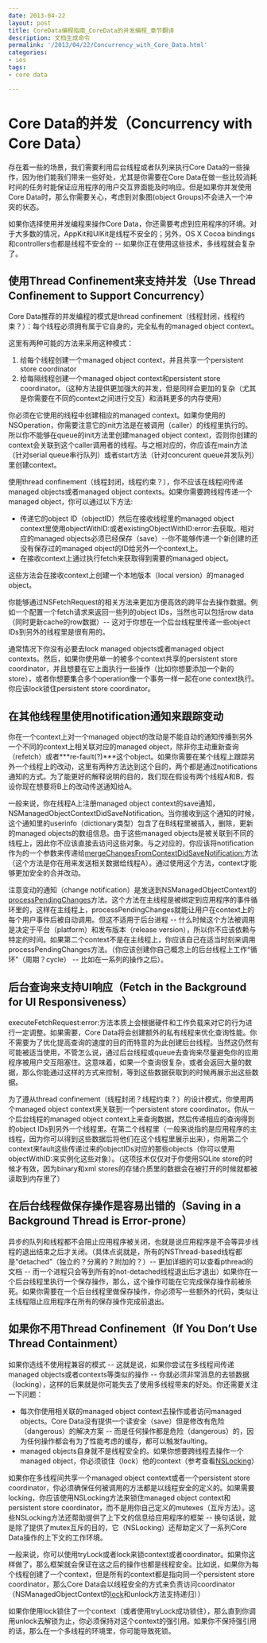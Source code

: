 ```yaml
---
date: 2013-04-22
layout: post
title: CoreData编程指南_CoreData的并发编程_章节翻译
description: 文档生成命令
permalink: '/2013/04/22/Concurrency_with_Core_Data.html'
categories:
- ios
tags:
- core data

---
```


# Core Data的并发（Concurrency with Core Data）
存在着一些的场景，我们需要利用后台线程或者队列来执行Core Data的一些操作，因为他们能我们带来一些好处，尤其是你需要在Core Data在做一些比较消耗时间的任务时能保证应用程序的用户交互界面能及时响应。但是如果你并发使用Core Data时，那么你需要关心，考虑到对象图(object Groups)不会进入一个冲突的状态。

如果你选择使用并发编程来操作Core Data，你还需要考虑到应用程序的环境。对于大多数的情况，AppKit和UIKit是线程不安全的；另外，OS X Cocoa bindings和controllers也都是线程不安全的 -- 如果你正在使用这些技术，多线程就会复杂了。

## 使用Thread Confinement来支持并发（Use Thread Confinement to Support Concurrency）
Core Data推荐的并发编程的模式是thread confinement（线程封闭，线程约束？）：每个线程必须拥有属于它自身的，完全私有的managed object context。

这里有两种可能的方法来采用这种模式：

1. 给每个线程创建一个managed object context，并且共享一个persistent store coordinator
2. 给每隔线程创建一个managed object context和persistent store coordinator。（这种方法提供更加强大的并发，但是同样会更加的复杂（尤其是你需要在不同的context之间进行交互）和消耗更多的内存使用）


你必须在它使用的线程中创建相应的managed context。如果你使用的NSOperation，你需要注意它的init方法是在被调用（caller）的线程里执行的。所以你不能够在queue的init方法里创建managed object context，否则你创建的context会关联到这个caller调用者的线程。与之相对应的，你应该在main方法（针对serial queue串行队列）或者start方法（针对concurent queue并发队列）里创建context。

使用thread confinement（线程封闭，线程约束？），你不应该在线程间传递managed objects或者managed object contexts。如果你需要跨线程传递一个managed object，你可以通过以下方法:
	
* 传递它的object ID（objectID）然后在接收线程里的managed object context里使用objectWithID:或者existingObjectWithID:error:去获取。相对应的managed objects必须已经保存（save）--你不能够传递一个新创建的还没有保存过的managed object的ID给另外一个context上。
* 在接收context上通过执行fetch来获取得到需要的managed object。

这些方法会在接收context上创建一个本地版本（local version）的managed object。

你能够通过NSFetchRequest的相关方法来更加方便高效的跨平台去操作数据。例如一个配置一个fetch请求来返回一些列的object IDs，当然也可以包括row data（同时更新cache的row数据）-- 这对于你想在一个后台线程里传递一些object IDs到另外的线程里是很有用的。

通常情况下你没有必要去lock managed objects或者managed object contexts。然后，如果你使用单一的被多个context共享的persistent store coordinator，并且想要在它上面执行一些操作（比如你想要添加一个新的store），或者你想要集合多个operation像一个事务一样一起在one context执行。你应该lock锁住persistent store coordinator。

## 在其他线程里使用notification通知来跟踪变动
你在一个context上对一个managed object的改动是不能自动的通知传播到另外一个不同的context上相关联对应的managed object，除非你主动重新查询（refetch）或者***re-fault(?)***这个object。如果你需要在某个线程上跟踪另外一个线程上的改动，这里有两种方法达到这个目的，两个都是通过notifications通知的方式。为了能更好的解释说明的目的，我们现在假设有两个线程A和B，假设你现在想要将B上的改动传送通知给A。

一般来说，你在线程A上注册managed object context的save通知，NSManagedObjectContextDidSaveNotification。当你接收到这个通知的时候，这个通知里的userinfo（dictionary类型）包含了在B线程里被插入，删除，更新的managed objects的数组信息。由于这些managed objects是被关联到不同的线程上，因此你不应该直接去访问这些对象。与之对应的，你应该将notification作为的一个参数来传递给[mergeChangesFromContextDidSaveNotification:](http://developer.apple.com/library/ios/#documentation/cocoa/Reference/CoreDataFramework/Classes/NSManagedObjectContext_Class/NSManagedObjectContext.html#//apple_ref/occ/instm/NSManagedObjectContext/mergeChangesFromContextDidSaveNotification:)方法（这个方法是你在用来发送相关数据给线程A）。通过使用这个方法，context才能够更加安全的合并改动。

注意变动的通知（change notification）是发送到NSManagedObjectContext的[processPendingChanges](http://developer.apple.com/library/ios/#documentation/cocoa/Reference/CoreDataFramework/Classes/NSManagedObjectContext_Class/NSManagedObjectContext.html#//apple_ref/occ/instm/NSManagedObjectContext/processPendingChanges)方法。这个方法在主线程是被绑定到应用程序的事件循环里的，这样在主线程上，processPendingChanges就能让用户在context上的每个用户事件后被自动调用。但这不适用于后台进程 -- 什么时候这个方法被调用是决定于平台（platform）和发布版本（release version），所以你不应该依赖与特定的时间。如果第二个context不是在主线程上，你应该自己在适当时刻来调用processPendingChanges方法。（你应该创建你自己概念上的后台线程上工作“循环”（周期？cycle） -- 比如在一系列的操作之后）。

## 后台查询来支持UI响应（Fetch in the Background for UI Responsiveness）
executeFetchRequest:error:方法本质上会根据硬件和工作负载来对它的行为进行一定调整。如果需要，Core Data将会创建额外的私有线程来优化查询性能。你不需要为了优化提高查询的速度的目的而特意的为此创建后台线程。当然这仍然有可能被适当使用，不管怎么说，通过后台线程或queue去查询来尽量避免你的应用程序被用户交互阻塞住。这意味着，如果一个查询很复杂，或者会返回大量的数据，那么你能通过这样的方式来控制，等到这些数据获取到的时候再展示出这些数据。

为了遵从thread confinement（线程封闭？线程约束？）的设计模式，你使用两个managed object context来关联到一个persistent store coordinator。你从一个后台线程的managed object context上来查询数据，然后传递相应的查询得到的object IDs到另外一个线程里。在第二个线程里（一般来说指的是应用程序的主线程，因为你可以得到这些数据后将他们在这个线程里展示出来），你用第二个context来fault这些传递过来的objectIDs对应的那些objects（你可以使用objectWithID:来实例化这些对象）。（这项技术仅仅对于你使用SQLite store的时候才有效，因为binary和xml stores的存储介质里的数据会在被打开的时候就都被读取到内存里了）

## 在后台线程做保存操作是容易出错的（Saving in a Background Thread is Error-prone）
异步的队列和线程都不会阻止应用程序被关闭，也就是说应用程序是不会等异步线程的退出结束之后才关闭。（具体点说就是，所有的NSThread-based线程都是“detached”（独立的？分离的？附加的？）-- 更加详细的可以查看pthread的文档 -- 而一个进程只会等到所有的not-detached线程退出后才退出）如果你在一个后台线程里执行一个保存操作，那么，这个操作可能在它完成保存操作前被杀死。如果你需要在一个后台线程里做保存操作，你必须写一些额外的代码，类似让主线程阻止应用程序在所有的保存操作完成前退出。

## 如果你不用Thread Confinement（If You Don’t Use Thread Containment）
如果你选线不使用程兼容的模式 -- 这就是说，如果你尝试在多线程间传递managed objects或者contexts等类似的操作 -- 你就必须非常消息的去锁数据（locking），这样的后果就是你可能失去了使用多线程带来的好处。你还需要关注一下问题：

* 每次你使用相关联的managed object context去操作或者访问managed objects。Core Data没有提供一个读安全（save）但是修改有危险（dangerous）的解决方案 -- 而是任何操作都是危险（dangerous）的，因为任何操作都会有为了性能考虑的缓存，都可以触发faulting。
* managed objects自身就不是线程安全的。如果你想要跨线程去操作一个managed object，你必须锁住（lock）他的context（参考查看[NSLocking](http://developer.apple.com/library/ios/documentation/cocoa/Reference/Foundation/Protocols/NSLocking_Protocol/Reference/Reference.html#//apple_ref/occ/intf/NSLocking)）

如果你在多线程间共享一个managed object context或者一个persistent store coordinator，你必须确保任何被调用的方法都是以线程安全的定义的。如果需要locking，你应该使用NSLocking方法来锁住managed object context和persistent store coordinator，而不是用你自己定义的mutexes（互斥方法）。这些NSLocking方法还帮助提供了上下文的信息给应用程序的框架 -- 换句话说，就是除了提供了mutex互斥的目的，它（NSLocking）还帮助定义了一系列Core Data操作的上下文的工作环境。

一般来说，你可以使用tryLock或者lock来锁context或者coordinator。如果你这样做了，那么框架就会保证在这之后的操作也都是线程安全。比如说，如果你为每个线程创建了一个context，但是所有的context都是指向同一个persistent store coordinator，那么Core Data会以线程安全的方式来负责访问coordinator（NSManagedObjectContext的[lock](http://developer.apple.com/library/ios/#documentation/cocoa/Reference/CoreDataFramework/Classes/NSManagedObjectContext_Class/NSManagedObjectContext.html#//apple_ref/occ/instm/NSManagedObjectContext/lock)和unlock方法支持递归））

如果你使用lock锁住了一个context（或者使用tryLock成功锁住），那么直到你调用unlock去解锁为止，你必须保持对这个context的强引用。如果你不保持强引用的话，那么在一个多线程的环境里，你可能导致死锁。